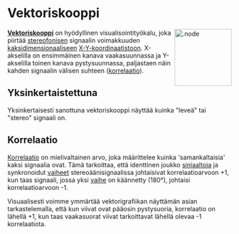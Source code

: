 # Vektoriskooppi

<img align="right" style="margin-left: 8px;" src="/vectorscope.png" alt=".node" width="128"/>

[**Vektoriskooppi**](https://en.wikipedia.org/wiki/Vectorscope) on hyödyllinen visualisointityökalu, joka piirtää [stereofonisen](https://fi.wikipedia.org/wiki/Stereofoninen_ääni) signaalin voimakkuuden [kaksidimensionaaliseen](https://fi.wikipedia.org/wiki/2D-grafiikka) [X-Y-koordinaatistoon](https://fi.wikipedia.org/wiki/Oskilloskooppi#X-Y-tila). X-akselilla on ensimmäinen kanava vaakasuunnassa ja Y-akselilla toinen kanava pystysuunnassa, paljastaen näin kahden signaalin välisen suhteen ([korrelaatio](#korrelaatio)).


## Yksinkertaistettuna
Yksinkertaisesti sanottuna vektoriskooppi näyttää kuinka "leveä" tai "stereo" signaali on.

## Korrelaatio

[Korrelaatio](https://www.beis.de/Elektronik/Correlation/CorrelationCorrectAndWrong.html#:~:text=Audio%20Correlation%20Measurement%20Basics&text=In%20our%20case%20correlation%20means,levels%20may%20be%20completely%20different) on mielivaltainen arvo, joka määrittelee kuinka 'samankaltaisia' kaksi signaalia ovat. Tämä tarkoittaa, että identtinen joukko [siniaaltoja](https://en.wikipedia.org/wiki/Sine_wave)
ja synkronoidut [vaiheet](https://en.wikipedia.org/wiki/Phase_(waves)) stereoäänisignaalissa johtaisivat korrelaatioarvoon +1, kun taas signaali, jossa yksi [vaihe](https://en.wikipedia.org/wiki/Phase_(waves)) on käännetty (180°), johtaisi korrelaatioarvoon -1.

Visuaalisesti voimme ymmärtää vektorigrafiikan näyttämän asian tarkastelemalla, että kun viivat ovat pääosin pystysuoria, korrelaatio on lähellä +1, kun taas vaakasuorat viivat tarkoittavat lähellä olevaa -1 korrelaatiota.
